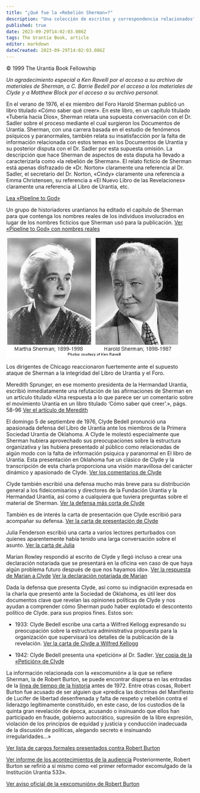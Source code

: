 ```yaml
---
title: "¿Qué fue la «Rebelión Sherman»?"
description: "Una colección de escritos y correspondencia relacionados"
published: true
date: 2023-09-29T14:02:03.086Z
tags: The Urantia Book, article
editor: markdown
dateCreated: 2023-09-29T14:02:03.086Z
---
```


<p class="v-card v-sheet theme--light grey lighten-3 px-2">© 1999 The Urantia Book Fellowship</p>

_Un agradecimiento especial a Ken Raveill por el acceso a su archivo de materiales de Sherman, a C. Barrie Bedell por el acceso a los materiales de Clyde y a Matthew Block por el acceso a su archivo personal._

En el verano de 1976, el ex miembro del Foro Harold Sherman publicó un libro titulado «Cómo saber qué creer». En este libro, en un capítulo titulado «Tubería hacia Dios», Sherman relata una supuesta conversación con el Dr. Sadler sobre el proceso mediante el cual surgieron los Documentos de Urantia. Sherman, con una carrera basada en el estudio de fenómenos psíquicos y paranormales, también relata su insatisfacción por la falta de información relacionada con estos temas en los Documentos de Urantia y su posterior disputa con el Dr. Sadler por esta supuesta omisión. La descripción que hace Sherman de aspectos de esta disputa ha llevado a caracterizarla como «la rebelión de Sherman». El relato ficticio de Sherman está apenas disfrazado de «Dr. Norton» claramente una referencia al Dr. Sadler, el secretario del Dr. Norton, «Cindy» claramente una referencia a Emma Christensen, su referencia a «El Nuevo Libro de las Revelaciones» claramente una referencia al Libro de Urantia, etc.

[Lea «Pipeline to God»](/es/article/Harold_Sherman/Pipeline_of_God)

Un grupo de historiadores urantianos ha editado el capítulo de Sherman para que contenga los nombres reales de los individuos involucrados en lugar de los nombres ficticios que Sherman usó para la publicación. [Ver «Pipeline to God» con nombres reales](/es/article/Harold_Sherman/Pipeline_of_God_with_real_names)

<figura id="Figura_1" clase="imagen urantiapedia">
<img src="/image/article/David_Kantor/Historic_Timeline_in_Revelation/sherman_photos.jpg">
</figura>

Los dirigentes de Chicago reaccionaron fuertemente ante el supuesto ataque de Sherman a la integridad del Libro de Urantia y el Foro.

Meredith Sprunger, en ese momento presidenta de la Hermandad Urantia, escribió inmediatamente una refutación de las afirmaciones de Sherman en un artículo titulado «Una respuesta a lo que parece ser un comentario sobre el movimiento Urantia en un libro titulado ‘Cómo saber qué creer’.», págs. 58-96 [Ver el artículo de Meredith](/es/article/Meredith_Sprunger/A_Response_to_How_to_Know_What_to_Believe)

El domingo 5 de septiembre de 1976, Clyde Bedell pronunció una apasionada defensa del Libro de Urantia ante los miembros de la Primera Sociedad Urantia de Oklahoma. A Clyde le molestó especialmente que Sherman hubiera aprovechado sus preocupaciones sobre la estructura organizativa y las hubiera presentado al público como relacionadas de algún modo con la falta de información psíquica y paranormal en El libro de Urantia. Esta presentación en Oklahoma fue un clásico de Clyde y la transcripción de esta charla proporciona una visión maravillosa del carácter dinámico y apasionado de Clyde. [Ver los comentarios de Clyde](/es/article/Clyde_Bedell/A_Response_to_a_Thinly_Disguised_Attack_on_UB)

Clyde también escribió una defensa mucho más breve para su distribución general a los fideicomisarios y directores de la Fundación Urantia y la Hermandad Urantia, así como a cualquiera que tuviera preguntas sobre el material de Sherman. [Ver la defensa más corta de Clyde](/es/article/Clyde_Bedell/A_Response_to_a_Thinly_Disguised_Attack_on_UB_2)

También es de interés la carta de presentación que Clyde escribió para acompañar su defensa. [Ver la carta de presentación de Clyde](https://archive.urantiabook.org/archive/originals/clyde_fndn_support.pdf)

Julia Fenderson escribió una carta a varios lectores perturbados con quienes aparentemente había tenido una larga conversación sobre el asunto. [Ver la carta de Julia](https://archive.urantiabook.org/archive/originals/julia_sherman_response.pdf)

Marian Rowley respondió al escrito de Clyde y llegó incluso a crear una declaración notariada que se presentará en la oficina «en caso de que haya algún problema futuro después de que nos hayamos ido». [Ver la respuesta de Marian a Clyde](https://archive.urantiabook.org/archive/originals/marian_clyde121176.pdf) [Ver la declaración notariada de Marian](https://archive.urantiabook.org/archive/originals/marian_sherman_response.pdf )

Dada la defensa que presenta Clyde, así como su indignación expresada en la charla que presentó ante la Sociedad de Oklahoma, es útil leer dos documentos clave que revelan las opiniones políticas de Clyde y nos ayudan a comprender cómo Sherman pudo haber explotado el descontento político de Clyde. para sus propios fines. Estos son:

- 1933: Clyde Bedell escribe una carta a Wilfred Kellogg expresando su preocupación sobre la estructura administrativa propuesta para la organización que supervisará los detalles de la publicación de la revelación. [Ver la carta de Clyde a Wilfred Kellogg](/es/article/Clyde_Bedell/Letter_from_Clyde_Bedell_to_Wilfred_Kellogg)

- 1942: Clyde Bedell presenta una «petición» al Dr. Sadler. [Ver copia de la «Petición» de Clyde](/es/article/Clyde_Bedell/The_Petition)

La información relacionada con la «excomunión» a la que se refiere Sherman, la de Robert Burton, se puede encontrar dispersa en las entradas de la [línea de tiempo de la historia](/es/book/David_Kantor/Historic_Timeline_in_Revelation/1966_1980) antes de 1972. Entre otras cosas, Robert Burton fue acusado de ser alguien que «predica las doctrinas del Manifiesto de Lucifer de libertad desenfrenada y falta de respeto y rebelión contra el liderazgo legítimamente constituido, en este caso, de los custodios de la quinta gran revelación de época, acusando o insinuando que ellos han participado en fraude, gobierno autocrático, supresión de la libre expresión, violación de los principios de equidad y justicia y conducción inadecuada de la discusión de políticas, alegando secreto e insinuando irregularidades…»

[Ver lista de cargos formales presentados contra Robert Burton](/es/article/Requesting_Explusion_of_Robert_Burton)

[Ver informe de los acontecimientos de la audiencia](https://archive.urantiabook.org/archive/history/burton_report120472.htm) Posteriormente, Robert Burton se refirió a sí mismo como «el primer reformador excomulgado de la Institución Urantia 533».

[Ver aviso oficial de la «excomunión» de Robert Burton](https://archive.urantiabook.org/archive/originals/burton_expulsion_notice.pdf)

